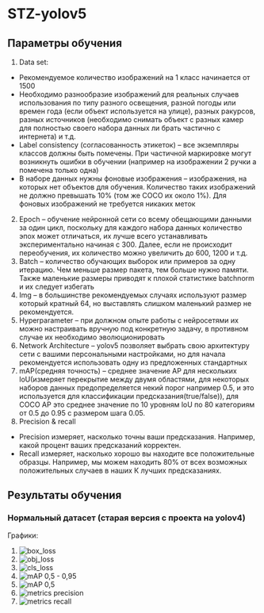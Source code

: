 # STZ-yolov5
## Параметры обучения
1.	Data set:
  + Рекомендуемое количество изображений на 1 класс начинается от 1500
  + Необходимо разнообразие изображений для реальных случаев использования по типу разного освещения, разной погоды или времен года (если объект используется на улице), разных ракурсов, разных источников (необходимо снимать объект с разных камер для полностью своего набора данных ли брать частично с интернета) и т.д.
  + Label consistency (согласованность этикеток) – все экземпляры классов должны быть помечены. При частичной маркировке могут возникнуть ошибки в обучении (например на изображении 2 ручки а помечена только одна)
  + В наборе данных нужны фоновые изображения – изображения, на которых нет объектов для обучения. Количество таких изображений не должно превышать 10% (том же COCO их около 1%). Для фоновых изображений не требуется никаких меток
2.	Epoch – обучение нейронной сети со всему обещающими данными за один цикл, поскольку для каждого набора данных количество эпох может отличаться, их лучше всего устанавливать экспериментально начиная с 300. Далее, если не происходит переобучения, их количество можно увеличить до 600, 1200 и т.д.
3.	Batch – количество обучающих выборок или примеров за одну итерацию. Чем меньше размер пакета, тем больше нужно памяти. Также маленькие размеры приводят к плохой статистике batchnorm и их следует избегать 
4.	Img – в большинстве рекомендуемых случаях используют размер который кратный 64, но выставлять слишком маленький размер не рекомендуется.
5.	Hyperparameter – при должном опыте работы с нейросетями их можно настраивать вручную под конкретную задачу, в противном случае их необходимо эволюционировать 
6.	Network Architecture – yolov5 позволяет выбрать свою архитектуру сети с вашими персональными настройками, но для начала рекомендуется использовать одну из предложенных стандартных 
7.	mAP(средняя точность) – среднее значение AP для нескольких loU(измеряет перекрытие между двумя областями, для некоторых наборов данных предопределяется некий порог например 0.5, и это используется для классификации предсказания(true/false)), для COCO AP это среднее значение по 10 уровням loU по 80 категориям от 0.5 до 0.95 с размером шага 0.05.
8.	Precision & recall
  + Precision измеряет, насколько точны ваши предсказания. Например, какой процент ваших предсказаний корректен.
  + Recall измеряет, насколько хорошо вы находите все положительные образцы. Например, мы можем находить 80% от всех возможных положительных случаев в наших К лучших предсказаниях.

## Результаты обучения
### Нормальный датасет (старая версия с проекта на yolov4)
Графики:
1. ![box_loss](https://user-images.githubusercontent.com/86681516/162637652-bd3b2bd5-544d-4d0d-b466-dbcce7f021f8.png)
2. ![obj_loss](https://user-images.githubusercontent.com/86681516/162637700-5d176cd9-da6e-4f30-988c-59997a367096.png)
3. ![cls_loss](https://user-images.githubusercontent.com/86681516/162637669-48d5ded0-58e6-4a2c-8dd0-4831b7e26269.png)
4. ![mAP 0,5 - 0,95](https://user-images.githubusercontent.com/86681516/162637676-ebf42406-8a20-4b17-ab5e-a7b35590f1b3.png)
5. ![mAP 0,5](https://user-images.githubusercontent.com/86681516/162637680-f05705a7-430c-4d6c-a71c-55aa16187a62.png)
6. ![metrics precision](https://user-images.githubusercontent.com/86681516/162637684-03b67dc5-c8ad-4071-b112-433dd389429d.png)
7. ![metrics recall](https://user-images.githubusercontent.com/86681516/162637686-04ea1408-127c-40d2-8cc9-819fbf1ee91a.png)

